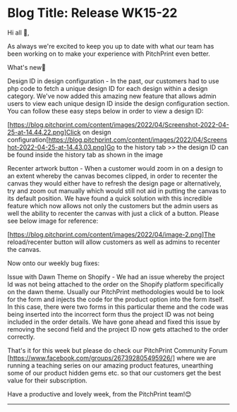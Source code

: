# **Blog Title**: Release WK15-22

Hi all 👋,

As always we're excited to keep you up to date with what our team has been working on to make your experience with PitchPrint even better.

What's new🚀

Design ID in design configuration - In the past, our customers had to use php code to fetch a unique design ID for each design within a
design category. We've now added this amazing new feature that allows admin users to view each unique design ID inside the design
configuration section. You can follow these easy steps below in order to view a design ID:

[https://blog.pitchprint.com/content/images/2022/04/Screenshot-2022-04-25-at-14.44.22.png]Click on design
configuration[https://blog.pitchprint.com/content/images/2022/04/Screenshot-2022-04-25-at-14.43.03.png]Go to the history tab >> the design
ID can be found inside the history tab as shown in the image

Recenter artwork button - When a customer would zoom in on a design to an extent whereby the canvas becomes clipped, in order to recenter
the canvas they would either have to refresh the design page or alternatively, try and zoom out manually which would still not aid in
putting the canvas to its default position. We have found a quick solution with this incredible feature which now allows not only the
customers but the admin users as well the ability to recenter the canvas with just a click of a button. Please see below image for
reference:

[https://blog.pitchprint.com/content/images/2022/04/image-2.png]The reload/recenter button will allow customers as well as admins to
recenter the canvas.

Now onto our weekly bug fixes:

Issue with Dawn Theme on Shopify - We had an issue whereby the project Id was not being attached to the order on the Shopify platform
specifically on the dawn theme. Usually our PitchPrint methodologies would be to look for the form and injects the code for the product
option into the form itself. In this case, there were two forms in this particular theme and the code was being inserted into the incorrect
form thus the project ID was not being included in the order details. We have gone ahead and fixed this issue by removing the second field
and the project ID now gets attached to the order correctly.

That's it for this week but please do check our PitchPrint Community Forum [https://www.facebook.com/groups/267392805495926/] where we are
running a teaching series on our amazing product features, unearthing some of our product hidden gems etc. so that our customers get the
best value for their subscription.

Have a productive and lovely week, from the PitchPrint team!😊

--------------------

